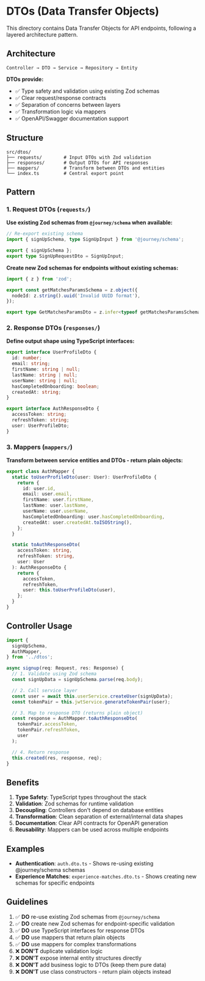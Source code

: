 # DTOs (Data Transfer Objects)

This directory contains Data Transfer Objects for API endpoints, following a layered architecture pattern.

## Architecture

```
Controller → DTO → Service → Repository → Entity
```

**DTOs provide:**
- ✅ Type safety and validation using existing Zod schemas
- ✅ Clear request/response contracts
- ✅ Separation of concerns between layers
- ✅ Transformation logic via mappers
- ✅ OpenAPI/Swagger documentation support

## Structure

```
src/dtos/
├── requests/        # Input DTOs with Zod validation
├── responses/       # Output DTOs for API responses
├── mappers/         # Transform between DTOs and entities
└── index.ts         # Central export point
```

## Pattern

### 1. Request DTOs (`requests/`)

**Use existing Zod schemas from `@journey/schema` when available:**

```typescript
// Re-export existing schema
import { signUpSchema, type SignUpInput } from '@journey/schema';

export { signUpSchema };
export type SignUpRequestDto = SignUpInput;
```

**Create new Zod schemas for endpoints without existing schemas:**

```typescript
import { z } from 'zod';

export const getMatchesParamsSchema = z.object({
  nodeId: z.string().uuid('Invalid UUID format'),
});

export type GetMatchesParamsDto = z.infer<typeof getMatchesParamsSchema>;
```

### 2. Response DTOs (`responses/`)

**Define output shape using TypeScript interfaces:**

```typescript
export interface UserProfileDto {
  id: number;
  email: string;
  firstName: string | null;
  lastName: string | null;
  userName: string | null;
  hasCompletedOnboarding: boolean;
  createdAt: string;
}

export interface AuthResponseDto {
  accessToken: string;
  refreshToken: string;
  user: UserProfileDto;
}
```

### 3. Mappers (`mappers/`)

**Transform between service entities and DTOs - return plain objects:**

```typescript
export class AuthMapper {
  static toUserProfileDto(user: User): UserProfileDto {
    return {
      id: user.id,
      email: user.email,
      firstName: user.firstName,
      lastName: user.lastName,
      userName: user.userName,
      hasCompletedOnboarding: user.hasCompletedOnboarding,
      createdAt: user.createdAt.toISOString(),
    };
  }

  static toAuthResponseDto(
    accessToken: string,
    refreshToken: string,
    user: User
  ): AuthResponseDto {
    return {
      accessToken,
      refreshToken,
      user: this.toUserProfileDto(user),
    };
  }
}
```

## Controller Usage

```typescript
import {
  signUpSchema,
  AuthMapper,
} from '../dtos';

async signup(req: Request, res: Response) {
  // 1. Validate using Zod schema
  const signUpData = signUpSchema.parse(req.body);

  // 2. Call service layer
  const user = await this.userService.createUser(signUpData);
  const tokenPair = this.jwtService.generateTokenPair(user);

  // 3. Map to response DTO (returns plain object)
  const response = AuthMapper.toAuthResponseDto(
    tokenPair.accessToken,
    tokenPair.refreshToken,
    user
  );

  // 4. Return response
  this.created(res, response, req);
}
```

## Benefits

1. **Type Safety**: TypeScript types throughout the stack
2. **Validation**: Zod schemas for runtime validation
3. **Decoupling**: Controllers don't depend on database entities
4. **Transformation**: Clean separation of external/internal data shapes
5. **Documentation**: Clear API contracts for OpenAPI generation
6. **Reusability**: Mappers can be used across multiple endpoints

## Examples

- **Authentication**: `auth.dto.ts` - Shows re-using existing @journey/schema schemas
- **Experience Matches**: `experience-matches.dto.ts` - Shows creating new schemas for specific endpoints

## Guidelines

1. ✅ **DO** re-use existing Zod schemas from `@journey/schema`
2. ✅ **DO** create new Zod schemas for endpoint-specific validation
3. ✅ **DO** use TypeScript interfaces for response DTOs
4. ✅ **DO** use mappers that return plain objects
5. ✅ **DO** use mappers for complex transformations
6. ❌ **DON'T** duplicate validation logic
7. ❌ **DON'T** expose internal entity structures directly
8. ❌ **DON'T** add business logic to DTOs (keep them pure data)
9. ❌ **DON'T** use class constructors - return plain objects instead
